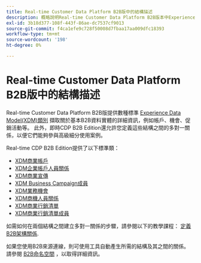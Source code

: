 ```yaml
---
title: Real-time Customer Data Platform B2B版中的結構描述
description: 概略說明Real-time Customer Data Platform B2B版本中Experience Data Model(XDM)結構之角色。
exl-id: 3b18d377-108f-443f-86ae-dc7537cf9013
source-git-commit: f4ca1efe9c728f50008d7fbaa17aa009dfc18393
workflow-type: tm+mt
source-wordcount: '198'
ht-degree: 0%

---
```


# Real-time Customer Data Platform B2B版中的結構描述

Real-time Customer Data Platform B2B版提供數種標準 [Experience Data Model(XDM)類別](../../xdm/schema/composition.md#class) 擷取關於基本B2B資料實體的詳細資訊，例如帳戶、機會、促銷活動等。 此外，即時CDP B2B Edition還允許您定義這些結構之間的多對一關係，以便它們能夠參與高級細分使用案例。

Real-time CDP B2B Edition提供了以下標準類：

* [XDM商業帳戶](../../xdm/classes/b2b/business-account.md)
* [XDM企業帳戶人員關係](../../xdm/classes/b2b/business-account-person-relation.md)
* [XDM商業宣傳](../../xdm/classes/b2b/business-campaign.md)
* [XDM Business Campaign成員](../../xdm/classes/b2b/business-campaign-members.md)
* [XDM業務機會](../../xdm/classes/b2b/business-opportunity.md)
* [XDM商機人員關係](../../xdm/classes/b2b/business-opportunity-person-relation.md)
* [XDM商業行銷清單](../../xdm/classes/b2b/business-marketing-list.md)
* [XDM商業行銷清單成員](../../xdm/classes/b2b/business-marketing-list-members.md)

如需如何在兩個結構之間建立多對一關係的步驟，請參閱以下的教學課程： [定義B2B架構關係](../../xdm/tutorials/relationship-b2b.md).

如果您使用B2B來源連線，則可使用工具自動產生所需的結構及其之間的關係。 請參閱 [B2B命名空間](../../sources/connectors/adobe-applications/marketo/marketo-namespaces.md) ，以取得詳細資訊。
